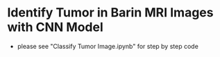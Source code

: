# Identify Tumor in Barin MRI Images with CNN Model
 - please see "Classify Tumor Image.ipynb" for step by step code
